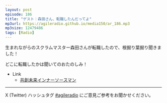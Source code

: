 ```yaml
---
layout: post
episode: 186
title: "ゲスト：森田さん、転職したんだってよ"
mp3url: https://agileradio.github.io/media150/ar_186.mp3
mp3size: 12479486
tags: [Radio]
---
```


生まれながらのスクラムマスター森田さんが転職したので、根掘り葉掘り聞きました！

どこに転職したかは聞いてのおたのしみ！

- Link
  - [共創未来インナーソースマン](https://youtu.be/8NOh_-iFLYc?si=vmGHvpD4TE7tO1tZ)

---

X (Twitter) ハッシュタグ [#agileradio](https://x.com/intent/post?hashtags=agileradio) にご意見ご参考をお聞かせください。
